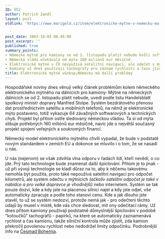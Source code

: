 ```yaml
---
ID: 552
author: Patrick Zandl
layout: post
oldlink: 'https://www.marigold.cz/item/elektronicke-mytne-v-nemecku-ma-dalsi-problemy

  '
post_date: 2003-10-03 08:40:00
post_excerpt: ''
published: true
summary_points:
- Německé mýtné pro kamiony se od 2. listopadu platit nebude kvůli softwarovým chybám.
- Německá vláda očekávala od mýta 160 milionů eur měsíčně.
- Elektronické mýtné v ČR nevyužívá satelitní navigaci, ale odečet v mýtnicích.
- Kamiony už dnes používají tachografy pro záznam rychlosti a času jízdy.
title: Elektronické mýtné v&nbsp;Německu má další problémy
---
```


<p>
Hospodářské noviny dnes věnují velký článek problémům kolem německého elektronického mýtného na dálnicích pro kamiony: Mýtné na německých dálnicích se od 2. listopadu platit nebude, uvedl podle listu Handelsblatt spolkový ministr dopravy Manfred Stolpe. Systém bezdrátového přenosu dat prostřednictvím satelitu a mobilních telefonů, na němž je elektronické mýto postaveno, totiž vykazuje 64 závažných softwarových a technických chyb. Projekt byl přitom ostře sledovaný německou vládou. Ta si od mýta slibuje potřebných 160 miliónů eur měsíčně, navíc jde o největší současný projekt spojení veřejných a soukromých financí.</p>

<p>
Německý model elektronického mýtného chvíli vypadal, že bude v podstatě novým standardem v zemích EU a dokonce se mluvilo i o tom, že se nasadí u nás. </p>

<p>
U nás (nejenom) se však zdvihla vlna odporu v řadách lidí, kteří nevědí, o co jde. Prý tato technologie bude znamenat další špiclování. Přitom je to jinak - už při vývoji technologie se kladl důraz na to, aby k něčemu takovému nemohla být použita, proto také nepoužívá satelitní navigaci pro odpočet kilometrů, ale systém odečtu v mýtnicích <EM>(ačkoliv satelitní odpočet je také v nabídce a pro velké dopravce je vhodnější)</EM> nebo internetem. Systém se tak pouze dozví, kde a kdy jste na placenou silnici najel a kdy jste odjel, vše automaticky zpracuje a podle toho stanoví cenu. Kde a jak dlouho jste stavěl, to už se systém nedozví, protože nemá jak - pro odečtení těchto údajů by musel v místě, kde vás chce sledovat, mít ony odečítací rámy. Už dnes přitom kamiony používají podstatně důmyslnější špiclování v podobě "kotoučků" tachografů&#160;- papírků, na které se automaticky zaznamenává rychlost a čas kamionu, takže silniční kontrola může zjistit, zda kamion překročil povolenou rychlost nebo nedodržel limity odpočinku. Podrobnější info na <A href="http://www.cesmad-bohemia.cz/news.php?id_zpravy=1917" target=_blank>Česmad Bohemia</A>.</p>